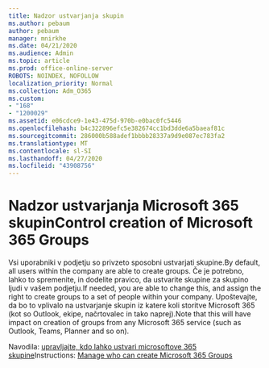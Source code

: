 ```yaml
---
title: Nadzor ustvarjanja skupin
ms.author: pebaum
author: pebaum
manager: mnirkhe
ms.date: 04/21/2020
ms.audience: Admin
ms.topic: article
ms.prod: office-online-server
ROBOTS: NOINDEX, NOFOLLOW
localization_priority: Normal
ms.collection: Adm_O365
ms.custom:
- "168"
- "1200029"
ms.assetid: e06cdce9-1e43-475d-970b-e0bac0fc5446
ms.openlocfilehash: b4c322896efc5e382674cc1bd3dde6a5baeaf81c
ms.sourcegitcommit: 286000b588adef1bbbb28337a9d9e087ec783fa2
ms.translationtype: MT
ms.contentlocale: sl-SI
ms.lasthandoff: 04/27/2020
ms.locfileid: "43908756"
---
```

# <a name="control-creation-of-microsoft-365-groups"></a><span data-ttu-id="6b44b-102">Nadzor ustvarjanja Microsoft 365 skupin</span><span class="sxs-lookup"><span data-stu-id="6b44b-102">Control creation of Microsoft 365 Groups</span></span>

<span data-ttu-id="6b44b-103">Vsi uporabniki v podjetju so privzeto sposobni ustvarjati skupine.</span><span class="sxs-lookup"><span data-stu-id="6b44b-103">By default, all users within the company are able to create groups.</span></span> <span data-ttu-id="6b44b-104">Če je potrebno, lahko to spremenite, in dodelite pravico, da ustvarite skupine za skupino ljudi v vašem podjetju.</span><span class="sxs-lookup"><span data-stu-id="6b44b-104">If needed, you are able to change this, and assign the right to create groups to a set of people within your company.</span></span> <span data-ttu-id="6b44b-105">Upoštevajte, da bo to vplivalo na ustvarjanje skupin iz katere koli storitve Microsoft 365 (kot so Outlook, ekipe, načrtovalec in tako naprej).</span><span class="sxs-lookup"><span data-stu-id="6b44b-105">Note that this will have impact on creation of groups from any Microsoft 365 service (such as Outlook, Teams, Planner and so on).</span></span>
  
<span data-ttu-id="6b44b-106">Navodila: [upravljajte, kdo lahko ustvari microsoftove 365 skupine](https://docs.microsoft.com/office365/admin/create-groups/manage-creation-of-groups)</span><span class="sxs-lookup"><span data-stu-id="6b44b-106">Instructions: [Manage who can create Microsoft 365 Groups](https://docs.microsoft.com/office365/admin/create-groups/manage-creation-of-groups)</span></span>
